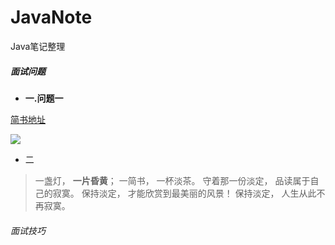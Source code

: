 # JavaNote
Java笔记整理
##### 面试问题
 - **一.问题一**
 
  [简书地址](http://www.jianshu.com)
  
  ![](http://upload-images.jianshu.io/upload_images/259-0ad0d0bfc1c608b6.jpg?imageMogr2/auto-orient/strip%7CimageView2/2/w/1240)
 - 二
 
 >一盏灯， **一片昏黄**； 一简书， 一杯淡茶。 守着那一份淡定， 品读属于自己的寂寞。 保持淡定， 才能欣赏到最美丽的风景！ 保持淡定， 人生从此不再寂寞。
###### 面试技巧
